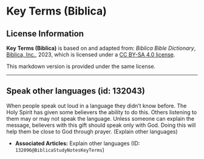 # Key Terms (Biblica)

## License Information

**Key Terms (Biblica)** is based on and adapted from: _Biblica Bible Dictionary_, [Biblica, Inc.](https://www.biblica.com/), 2023, which is licensed under a [CC BY-SA 4.0 license](https://creativecommons.org/licenses/by-sa/4.0/legalcode.en).

This markdown version is provided under the same license.



--------------------------------

## Speak other languages (id: 132043)

When people speak out loud in a language they didn’t know before. The Holy Spirit has given some believers the ability to do this. Others listening to them may or may not speak the language. Unless someone can explain the message, believers with this gift should speak only with God. Doing this will help them be close to God through prayer. (Explain other languages)

* **Associated Articles:** Explain other languages (ID: `132096@BiblicaStudyNotesKeyTerms`)

